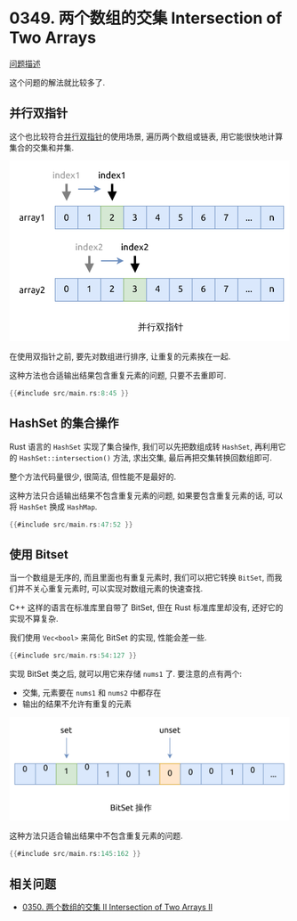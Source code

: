 # 0349. 两个数组的交集 Intersection of Two Arrays

[问题描述](../problems/0349.intersection-of-two-arrays/content.html)

这个问题的解法就比较多了.

## 并行双指针

这个也比较符合[并行双指针](../../two-pointers/parallel.md)的使用场景, 遍历两个数组或链表,
用它能很快地计算集合的交集和并集.

![parallel two-pointers](../../two-pointers/assets/parallel.svg)

在使用双指针之前, 要先对数组进行排序, 让重复的元素挨在一起.

这种方法也合适输出结果包含重复元素的问题, 只要不去重即可.

```rust
{{#include src/main.rs:8:45 }}
```

## HashSet 的集合操作

Rust 语言的 `HashSet` 实现了集合操作, 我们可以先把数组成转 `HashSet`, 再利用它的 `HashSet::intersection()` 方法,
求出交集, 最后再把交集转换回数组即可.

整个方法代码量很少, 很简洁, 但性能不是最好的.

这种方法只合适输出结果不包含重复元素的问题, 如果要包含重复元素的话, 可以将 `HashSet` 换成 `HashMap`.

```rust
{{#include src/main.rs:47:52 }}
```

## 使用 Bitset

当一个数组是无序的, 而且里面也有重复元素时, 我们可以把它转换 `BitSet`, 而我们并不关心重复元素时, 可以实现对数组元素的快速查找.

C++ 这样的语言在标准库里自带了 BitSet, 但在 Rust 标准库里却没有, 还好它的实现不算复杂.

我们使用 `Vec<bool>` 来简化 BitSet 的实现, 性能会差一些.

```rust
{{#include src/main.rs:54:127 }}
```

实现 BitSet 类之后, 就可以用它来存储 `nums1` 了. 要注意的点有两个:

- 交集, 元素要在 `nums1` 和 `nums2` 中都存在
- 输出的结果不允许有重复的元素

![bitset](assets/bitset.svg)

这种方法只适合输出结果中不包含重复元素的问题.

```rust
{{#include src/main.rs:145:162 }}
```

## 相关问题

- [0350. 两个数组的交集 II Intersection of Two Arrays II](../0350.intersection-of-two-arrays-ii/index.md)